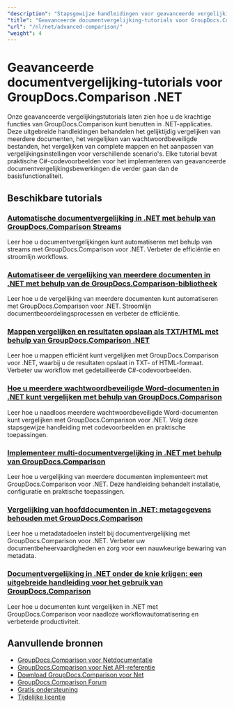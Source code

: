 ```yaml
---
"description": "Stapsgewijze handleidingen voor geavanceerde vergelijkingsfuncties, waaronder het vergelijken van meerdere documenten, vergelijkingsinstellingen en beveiligde documenten."
"title": "Geavanceerde documentvergelijking-tutorials voor GroupDocs.Comparison .NET"
"url": "/nl/net/advanced-comparison/"
"weight": 4
---
```


# Geavanceerde documentvergelijking-tutorials voor GroupDocs.Comparison .NET

Onze geavanceerde vergelijkingstutorials laten zien hoe u de krachtige functies van GroupDocs.Comparison kunt benutten in .NET-applicaties. Deze uitgebreide handleidingen behandelen het gelijktijdig vergelijken van meerdere documenten, het vergelijken van wachtwoordbeveiligde bestanden, het vergelijken van complete mappen en het aanpassen van vergelijkingsinstellingen voor verschillende scenario's. Elke tutorial bevat praktische C#-codevoorbeelden voor het implementeren van geavanceerde documentvergelijkingsbewerkingen die verder gaan dan de basisfunctionaliteit.

## Beschikbare tutorials

### [Automatische documentvergelijking in .NET met behulp van GroupDocs.Comparison Streams](./net-document-comparison-groupdocs-streams/)
Leer hoe u documentvergelijkingen kunt automatiseren met behulp van streams met GroupDocs.Comparison voor .NET. Verbeter de efficiëntie en stroomlijn workflows.

### [Automatiseer de vergelijking van meerdere documenten in .NET met behulp van de GroupDocs.Comparison-bibliotheek](./groupdocs-comparison-net-multi-doc-automation/)
Leer hoe u de vergelijking van meerdere documenten kunt automatiseren met GroupDocs.Comparison voor .NET. Stroomlijn documentbeoordelingsprocessen en verbeter de efficiëntie.

### [Mappen vergelijken en resultaten opslaan als TXT/HTML met behulp van GroupDocs.Comparison .NET](./groupdocs-comparison-net-folder-comparison-tutorial/)
Leer hoe u mappen efficiënt kunt vergelijken met GroupDocs.Comparison voor .NET, waarbij u de resultaten opslaat in TXT- of HTML-formaat. Verbeter uw workflow met gedetailleerde C#-codevoorbeelden.

### [Hoe u meerdere wachtwoordbeveiligde Word-documenten in .NET kunt vergelijken met behulp van GroupDocs.Comparison](./compare-password-protected-docs-groupdocs-dotnet/)
Leer hoe u naadloos meerdere wachtwoordbeveiligde Word-documenten kunt vergelijken met GroupDocs.Comparison voor .NET. Volg deze stapsgewijze handleiding met codevoorbeelden en praktische toepassingen.

### [Implementeer multi-documentvergelijking in .NET met behulp van GroupDocs.Comparison](./implement-multi-doc-comparison-groupdocs-net/)
Leer hoe u vergelijking van meerdere documenten implementeert met GroupDocs.Comparison voor .NET. Deze handleiding behandelt installatie, configuratie en praktische toepassingen.

### [Vergelijking van hoofddocumenten in .NET: metagegevens behouden met GroupDocs.Comparison](./groupdocs-comparison-net-metadata-target/)
Leer hoe u metadatadoelen instelt bij documentvergelijking met GroupDocs.Comparison voor .NET. Verbeter uw documentbeheervaardigheden en zorg voor een nauwkeurige bewaring van metadata.

### [Documentvergelijking in .NET onder de knie krijgen: een uitgebreide handleiding voor het gebruik van GroupDocs.Comparison](./mastering-document-comparison-groupdocs-dotnet/)
Leer hoe u documenten kunt vergelijken in .NET met GroupDocs.Comparison voor naadloze workflowautomatisering en verbeterde productiviteit.

## Aanvullende bronnen

- [GroupDocs.Comparison voor Netdocumentatie](https://docs.groupdocs.com/comparison/net/)
- [GroupDocs.Comparison voor Net API-referentie](https://reference.groupdocs.com/comparison/net/)
- [Download GroupDocs.Comparison voor Net](https://releases.groupdocs.com/comparison/net/)
- [GroupDocs.Comparison Forum](https://forum.groupdocs.com/c/comparison)
- [Gratis ondersteuning](https://forum.groupdocs.com/)
- [Tijdelijke licentie](https://purchase.groupdocs.com/temporary-license/)